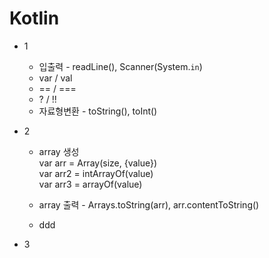 # Kotlin

* 1
  * 입출력 - readLine(), Scanner(System.`in`)
  * var / val
  * == / ===
  * ? / !!
  * 자료형변환 - toString(), toInt()

* 2
  * array 생성<br>
      var arr = Array(size, {value})<br>
      var arr2 = intArrayOf(value)<br>
      var arr3 = arrayOf<type>(value)<br>
 
  * array 출력 - Arrays.toString(arr), arr.contentToString()
  * ddd
* 3
